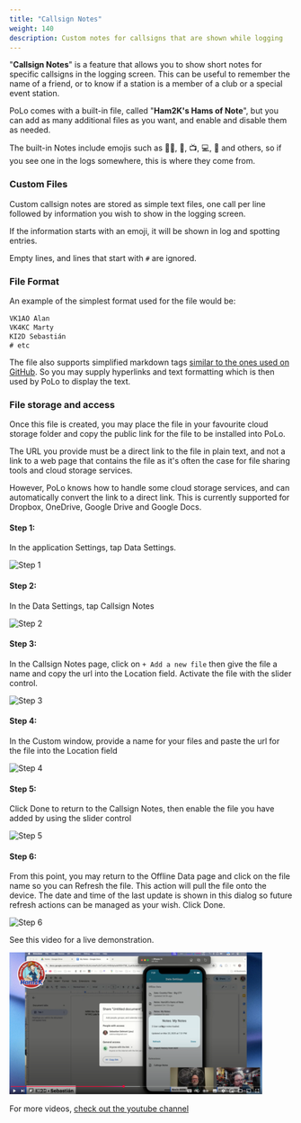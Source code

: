```yaml
---
title: "Callsign Notes"
weight: 140
description: Custom notes for callsigns that are shown while logging
---
```

"**Callsign Notes**" is a feature that allows you to show short notes for specific callsigns in the logging screen. This can be useful to remember the name of a friend, or to know if a station is a member of a club or a special event station.

PoLo comes with a built-in file, called "**Ham2K's Hams of Note**", but you can add as many additional files as you want, and enable and disable them as needed.

The built-in Notes include emojis such as 🧑‍💻, 👷, 📺, 💻, 🌳 and others, so if you see one in the logs somewhere, this is where they come from.

### Custom Files
Custom callsign notes are stored as simple text files, one call per line followed by information you wish to show in the logging screen.

If the information starts with an emoji, it will be shown in log and spotting entries.

Empty lines, and lines that start with `#` are ignored.

### File Format
An example of the simplest format used for the file would be:

```
VK1AO Alan
VK4KC Marty
KI2D Sebastián
# etc
```

The file also supports simplified markdown tags [similar to the ones used on GitHub](https://docs.github.com/en/get-started/writing-on-github/getting-started-with-writing-and-formatting-on-github/basic-writing-and-formatting-syntax). So you may supply hyperlinks and text formatting which is then used by PoLo to display the text.

### File storage and access
Once this file is created, you may place the file in your favourite cloud storage folder and copy the public link for the file to be installed into PoLo.

The URL you provide must be a direct link to the file in plain text, and not a link to a web page that contains the file as it's often the case for file sharing tools and cloud storage services.

However, PoLo knows how to handle some cloud storage services, and can automatically convert the link to a direct link.
This is currently supported for Dropbox, OneDrive, Google Drive and Google Docs.

#### Step 1:
In the application Settings, tap Data Settings.

![Step 1](./step1.png)

#### Step 2:
In the Data Settings, tap Callsign Notes

![Step 2](./step2.png)

#### Step 3:
In the Callsign Notes page, click on ```+ Add a new file``` then give the file a name and copy the url into the Location field. Activate the file with the slider control.

![Step 3](./step3.png)

#### Step 4:
In the Custom window, provide a name for your files and paste the url for the file into the Location field

![Step 4](./step4.png)

#### Step 5:
Click Done to return to the Callsign Notes, then enable the file you have added by using the slider control

![Step 5](./step5.png)

#### Step 6:
From this point, you may return to the Offline Data page and click on the file name so you can Refresh the file. This action will pull the file onto the device. The date and time of the last update is shown in this dialog so future refresh actions can be managed as your wish. Click Done.

![Step 6](./step6.png)

See this video for a live demonstration.

[<img src="./callsignnotes.png" width=450>](https://youtu.be/t-diwmvjQtQ)

For more videos, [check out the youtube channel](https://www.youtube.com/@Ham2KApps/videos)